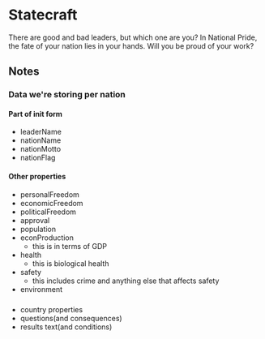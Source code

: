 # Statecraft

There are good and bad leaders, but which one are you? In National Pride, the fate of your nation lies in your hands. Will you be proud of your work?

## Notes

### Data we're storing per nation

#### Part of init form

* leaderName
* nationName
* nationMotto
* nationFlag

#### Other properties

* personalFreedom
* economicFreedom
* politicalFreedom
* approval
* population
* econProduction 
  * this is in terms of GDP
* health 
  * this is biological health
* safety 
  * this includes crime and anything else that affects safety
* environment 

###

* country properties
* questions(and consequences)
* results text(and conditions)

